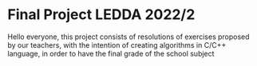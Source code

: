 # Final Project LEDDA 2022/2

Hello everyone, this project consists of resolutions of exercises proposed by our teachers, with the intention of creating algorithms in C/C++ language, in order to have the final grade of the school subject


